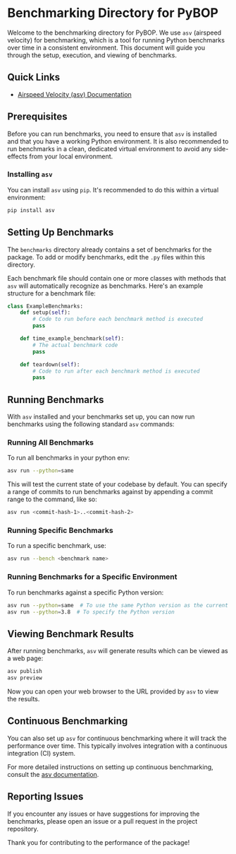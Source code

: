 # Benchmarking Directory for PyBOP

Welcome to the benchmarking directory for PyBOP. We use `asv` (airspeed velocity) for benchmarking, which is a tool for running Python benchmarks over time in a consistent environment. This document will guide you through the setup, execution, and viewing of benchmarks.

## Quick Links

- [Airspeed Velocity (asv) Documentation](https://asv.readthedocs.io/)

## Prerequisites

Before you can run benchmarks, you need to ensure that `asv` is installed and that you have a working Python environment. It is also recommended to run benchmarks in a clean, dedicated virtual environment to avoid any side-effects from your local environment.

### Installing `asv`

You can install `asv` using `pip`. It's recommended to do this within a virtual environment:

```bash
pip install asv
```

## Setting Up Benchmarks

The `benchmarks` directory already contains a set of benchmarks for the package. To add or modify benchmarks, edit the `.py` files within this directory.

Each benchmark file should contain one or more classes with methods that `asv` will automatically recognize as benchmarks. Here's an example structure for a benchmark file:

```python
class ExampleBenchmarks:
    def setup(self):
        # Code to run before each benchmark method is executed
        pass

    def time_example_benchmark(self):
        # The actual benchmark code
        pass

    def teardown(self):
        # Code to run after each benchmark method is executed
        pass
```

## Running Benchmarks

With `asv` installed and your benchmarks set up, you can now run benchmarks using the following standard `asv` commands:

### Running All Benchmarks

To run all benchmarks in your python env:

```bash
asv run --python=same
```

This will test the current state of your codebase by default. You can specify a range of commits to run benchmarks against by appending a commit range to the command, like so:

```bash
asv run <commit-hash-1>..<commit-hash-2>
```

### Running Specific Benchmarks

To run a specific benchmark, use:

```bash
asv run --bench <benchmark name>
```

### Running Benchmarks for a Specific Environment

To run benchmarks against a specific Python version:

```bash
asv run --python=same  # To use the same Python version as the current environment
asv run --python=3.8  # To specify the Python version
```

## Viewing Benchmark Results

After running benchmarks, `asv` will generate results which can be viewed as a web page:

```bash
asv publish
asv preview
```

Now you can open your web browser to the URL provided by `asv` to view the results.

## Continuous Benchmarking

You can also set up `asv` for continuous benchmarking where it will track the performance over time. This typically involves integration with a continuous integration (CI) system.

For more detailed instructions on setting up continuous benchmarking, consult the [asv documentation](https://asv.readthedocs.io/en/stable/using.html#continuous-benchmarking).

## Reporting Issues

If you encounter any issues or have suggestions for improving the benchmarks, please open an issue or a pull request in the project repository.

Thank you for contributing to the performance of the package!
